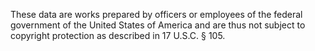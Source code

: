These data are works prepared by officers or employees of the federal government of the United States of America and are thus not subject to copyright protection as described in 17 U.S.C. § 105.
